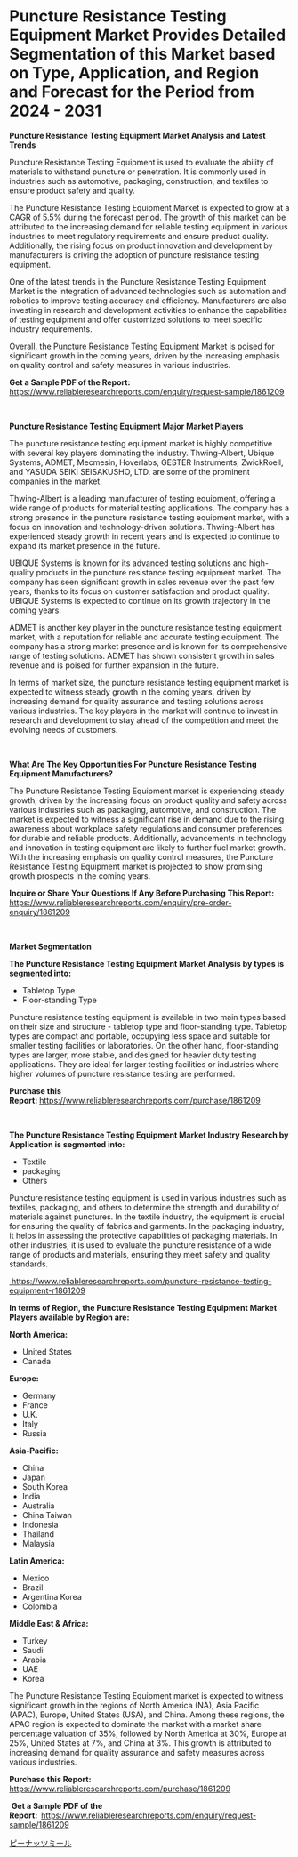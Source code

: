 <p><h1>Puncture Resistance Testing Equipment Market Provides Detailed Segmentation of this Market based on Type, Application, and Region and Forecast for the Period from 2024 - 2031</h1></p><p><strong>Puncture Resistance Testing Equipment Market Analysis and Latest Trends</strong></p>
<p><p>Puncture Resistance Testing Equipment is used to evaluate the ability of materials to withstand puncture or penetration. It is commonly used in industries such as automotive, packaging, construction, and textiles to ensure product safety and quality.</p><p>The Puncture Resistance Testing Equipment Market is expected to grow at a CAGR of 5.5% during the forecast period. The growth of this market can be attributed to the increasing demand for reliable testing equipment in various industries to meet regulatory requirements and ensure product quality. Additionally, the rising focus on product innovation and development by manufacturers is driving the adoption of puncture resistance testing equipment.</p><p>One of the latest trends in the Puncture Resistance Testing Equipment Market is the integration of advanced technologies such as automation and robotics to improve testing accuracy and efficiency. Manufacturers are also investing in research and development activities to enhance the capabilities of testing equipment and offer customized solutions to meet specific industry requirements.</p><p>Overall, the Puncture Resistance Testing Equipment Market is poised for significant growth in the coming years, driven by the increasing emphasis on quality control and safety measures in various industries.</p></p>
<p><strong>Get a Sample PDF of the Report:&nbsp;</strong> <a href="https://www.reliableresearchreports.com/enquiry/request-sample/1861209">https://www.reliableresearchreports.com/enquiry/request-sample/1861209</a></p>
<p>&nbsp;</p>
<p><strong>Puncture Resistance Testing Equipment Major Market Players</strong></p>
<p><p>The puncture resistance testing equipment market is highly competitive with several key players dominating the industry. Thwing-Albert, Ubique Systems, ADMET, Mecmesin, Hoverlabs, GESTER Instruments, ZwickRoell, and YASUDA SEIKI SEISAKUSHO, LTD. are some of the prominent companies in the market.</p><p>Thwing-Albert is a leading manufacturer of testing equipment, offering a wide range of products for material testing applications. The company has a strong presence in the puncture resistance testing equipment market, with a focus on innovation and technology-driven solutions. Thwing-Albert has experienced steady growth in recent years and is expected to continue to expand its market presence in the future.</p><p>UBIQUE Systems is known for its advanced testing solutions and high-quality products in the puncture resistance testing equipment market. The company has seen significant growth in sales revenue over the past few years, thanks to its focus on customer satisfaction and product quality. UBIQUE Systems is expected to continue on its growth trajectory in the coming years.</p><p>ADMET is another key player in the puncture resistance testing equipment market, with a reputation for reliable and accurate testing equipment. The company has a strong market presence and is known for its comprehensive range of testing solutions. ADMET has shown consistent growth in sales revenue and is poised for further expansion in the future.</p><p>In terms of market size, the puncture resistance testing equipment market is expected to witness steady growth in the coming years, driven by increasing demand for quality assurance and testing solutions across various industries. The key players in the market will continue to invest in research and development to stay ahead of the competition and meet the evolving needs of customers.</p></p>
<p>&nbsp;</p>
<p><strong>What Are The Key Opportunities For Puncture Resistance Testing Equipment Manufacturers?</strong></p>
<p><p>The Puncture Resistance Testing Equipment market is experiencing steady growth, driven by the increasing focus on product quality and safety across various industries such as packaging, automotive, and construction. The market is expected to witness a significant rise in demand due to the rising awareness about workplace safety regulations and consumer preferences for durable and reliable products. Additionally, advancements in technology and innovation in testing equipment are likely to further fuel market growth. With the increasing emphasis on quality control measures, the Puncture Resistance Testing Equipment market is projected to show promising growth prospects in the coming years.</p></p>
<p><strong>Inquire or Share Your Questions If Any Before Purchasing This Report:</strong> <a href="https://www.reliableresearchreports.com/enquiry/pre-order-enquiry/1861209">https://www.reliableresearchreports.com/enquiry/pre-order-enquiry/1861209</a></p>
<p>&nbsp;</p>
<p><strong>Market Segmentation</strong></p>
<p><strong>The Puncture Resistance Testing Equipment Market Analysis by types is segmented into:</strong></p>
<p><ul><li>Tabletop Type</li><li>Floor-standing Type</li></ul></p>
<p><p>Puncture resistance testing equipment is available in two main types based on their size and structure - tabletop type and floor-standing type. Tabletop types are compact and portable, occupying less space and suitable for smaller testing facilities or laboratories. On the other hand, floor-standing types are larger, more stable, and designed for heavier duty testing applications. They are ideal for larger testing facilities or industries where higher volumes of puncture resistance testing are performed.</p></p>
<p><strong>Purchase this Report:&nbsp;</strong><a href="https://www.reliableresearchreports.com/purchase/1861209">https://www.reliableresearchreports.com/purchase/1861209</a></p>
<p>&nbsp;</p>
<p><strong>The Puncture Resistance Testing Equipment Market Industry Research by Application is segmented into:</strong></p>
<p><ul><li>Textile</li><li>packaging</li><li>Others</li></ul></p>
<p><p>Puncture resistance testing equipment is used in various industries such as textiles, packaging, and others to determine the strength and durability of materials against punctures. In the textile industry, the equipment is crucial for ensuring the quality of fabrics and garments. In the packaging industry, it helps in assessing the protective capabilities of packaging materials. In other industries, it is used to evaluate the puncture resistance of a wide range of products and materials, ensuring they meet safety and quality standards.</p></p>
<p><a href="https://www.reliableresearchreports.com/puncture-resistance-testing-equipment-r1861209">&nbsp;https://www.reliableresearchreports.com/puncture-resistance-testing-equipment-r1861209</a></p>
<p><strong>In terms of Region, the Puncture Resistance Testing Equipment Market Players available by Region are:</strong></p>
<p>
    <p> <strong> North America: </strong>
        <ul>
            <li>United States</li>
            <li>Canada</li>
        </ul>
        </p> 
    <p> <strong> Europe: </strong>
        <ul>
            <li>Germany</li>
            <li>France</li>
            <li>U.K.</li>
            <li>Italy</li>
            <li>Russia</li>
        </ul>
        </p> 
    <p> <strong> Asia-Pacific: </strong>
        <ul>
            <li>China</li>
            <li>Japan</li>
            <li>South Korea</li>
            <li>India</li>
            <li>Australia</li>
            <li>China Taiwan</li>
            <li>Indonesia</li>
            <li>Thailand</li>
            <li>Malaysia</li>
        </ul>
        </p> 
    <p> <strong> Latin America: </strong>
        <ul>
            <li>Mexico</li>
            <li>Brazil</li>
            <li>Argentina Korea</li>
            <li>Colombia</li>
        </ul>
        </p> 
    <p> <strong> Middle East & Africa: </strong>
        <ul>
            <li>Turkey</li>
            <li>Saudi</li>
            <li>Arabia</li>
            <li>UAE</li>
            <li>Korea</li>
        </ul>
    </p>
    </p>
<p><p>The Puncture Resistance Testing Equipment market is expected to witness significant growth in the regions of North America (NA), Asia Pacific (APAC), Europe, United States (USA), and China. Among these regions, the APAC region is expected to dominate the market with a market share percentage valuation of 35%, followed by North America at 30%, Europe at 25%, United States at 7%, and China at 3%. This growth is attributed to increasing demand for quality assurance and safety measures across various industries.</p></p>
<p><strong>Purchase this Report: </strong><a href="https://www.reliableresearchreports.com/purchase/1861209">https://www.reliableresearchreports.com/purchase/1861209</a></p>
<p>&nbsp;<strong>Get a Sample PDF of the Report:&nbsp;&nbsp;</strong><a href="https://www.reliableresearchreports.com/enquiry/request-sample/1861209">https://www.reliableresearchreports.com/enquiry/request-sample/1861209</a></p>
<p><strong></strong></p>
<p><p><a href="https://github.com/andrade7361/Market-Research-Report-List-1/blob/main/339781643114.md">ピーナッツミール</a></p></p>